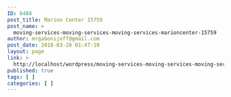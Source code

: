 ```yaml
---
ID: 6488
post_title: Marion Center 15759
post_name: >
  moving-services-moving-services-moving-services-marioncenter-15759
author: mrgabonijeff@gmail.com
post_date: 2018-03-28 01:47:10
layout: page
link: >
  http://localhost/wordpress/moving-services-moving-services-moving-services-marioncenter-15759/
published: true
tags: [ ]
categories: [ ]
---
```

